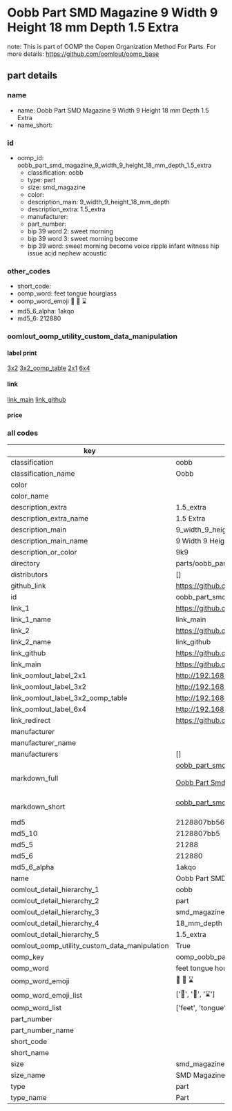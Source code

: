 # Oobb Part SMD Magazine 9 Width 9 Height 18 mm Depth 1.5 Extra  

note: This is part of OOMP the Oopen Organization Method For Parts. For more details: https://github.com/oomlout/oomp_base

##  part details
  







### name
* name: Oobb Part SMD Magazine 9 Width 9 Height 18 mm Depth 1.5 Extra
* name_short: 
### id
* oomp_id: oobb_part_smd_magazine_9_width_9_height_18_mm_depth_1.5_extra
  * classification: oobb
  * type: part
  * size: smd_magazine
  * color: 
  * description_main: 9_width_9_height_18_mm_depth
  * description_extra: 1.5_extra
  * manufacturer: 
  * part_number: 
  * bip 39 word 2: sweet morning
  * bip 39 word 3: sweet morning become
  * bip 39 word: sweet morning become voice ripple infant witness hip issue acid nephew acoustic

### other_codes
* short_code: 
* oomp_word: feet tongue hourglass
* oomp_word_emoji :feet: :tongue: :hourglass:
* md5_6_alpha: 1akqo
* md5_6: 212880






### oomlout_oomp_utility_custom_data_manipulation
#### label print
[3x2](http://192.168.1.245:1112/?label=oomp%201akqo)
[3x2_oomp_table](http://192.168.1.108:1112/?label=oomp%201akqo)
[2x1](http://192.168.1.242:1112/?label=oomp%201akqo)
[6x4](http://192.168.1.55:1112/?label=oomp%201akqo)    

#### link

[link_main](https://github.com/oomlout/oomlout_oomp_version_1_messy/tree/main/parts/oobb_part_smd_magazine_9_width_9_height_18_mm_depth_1.5_extra) [link_github](https://github.com/oomlout/oomlout_oomp_version_1_messy/tree/main/parts/oobb_part_smd_magazine_9_width_9_height_18_mm_depth_1.5_extra)                             

#### price







### all codes 
| key | value |  
| --- | --- |  
| classification | oobb |  
| classification_name | Oobb |  
| color |  |  
| color_name |  |  
| description_extra | 1.5_extra |  
| description_extra_name | 1.5 Extra |  
| description_main | 9_width_9_height_18_mm_depth |  
| description_main_name | 9 Width 9 Height 18 mm Depth |  
| description_or_color | 9k9 |  
| directory | parts/oobb_part_smd_magazine_9_width_9_height_18_mm_depth_1.5_extra |  
| distributors | [] |  
| github_link | https://github.com/oomlout/oomlout_oomp_part_src/tree/main/parts/oobb_part_smd_magazine_9_width_9_height_18_mm_depth_1.5_extra |  
| id | oobb_part_smd_magazine_9_width_9_height_18_mm_depth_1.5_extra |  
| link_1 | https://github.com/oomlout/oomlout_oomp_version_1_messy/tree/main/parts/oobb_part_smd_magazine_9_width_9_height_18_mm_depth_1.5_extra |  
| link_1_name | link_main |  
| link_2 | https://github.com/oomlout/oomlout_oomp_version_1_messy/tree/main/parts/oobb_part_smd_magazine_9_width_9_height_18_mm_depth_1.5_extra |  
| link_2_name | link_github |  
| link_github | https://github.com/oomlout/oomlout_oomp_version_1_messy/tree/main/parts/oobb_part_smd_magazine_9_width_9_height_18_mm_depth_1.5_extra |  
| link_main | https://github.com/oomlout/oomlout_oomp_version_1_messy/tree/main/parts/oobb_part_smd_magazine_9_width_9_height_18_mm_depth_1.5_extra |  
| link_oomlout_label_2x1 | http://192.168.1.242:1112/?label=oomp%201akqo |  
| link_oomlout_label_3x2 | http://192.168.1.245:1112/?label=oomp%201akqo |  
| link_oomlout_label_3x2_oomp_table | http://192.168.1.108:1112/?label=oomp%201akqo |  
| link_oomlout_label_6x4 | http://192.168.1.55:1112/?label=oomp%201akqo |  
| link_redirect | https://github.com/oomlout/oomlout_oomp_version_1_messy/tree/main/parts/oobb_part_smd_magazine_9_width_9_height_18_mm_depth_1.5_extra |  
| manufacturer |  |  
| manufacturer_name |  |  
| manufacturers | [] |  
| markdown_full | [oobb_part_smd_magazine_9_width_9_height_18_mm_depth_1.5_extra](none)<br>[](none)<br>[Oobb Part Smd Magazine 9 Width 9 Height 18 Mm Depth 1.5 Extra](none)<br><br> |  
| markdown_short | [oobb_part_smd_magazine_9_width_9_height_18_mm_depth_1.5_extra](none)<br><br> |  
| md5 | 2128807bb56bff95cd5d2f5627e3fedd |  
| md5_10 | 2128807bb5 |  
| md5_5 | 21288 |  
| md5_6 | 212880 |  
| md5_6_alpha | 1akqo |  
| name | Oobb Part SMD Magazine 9 Width 9 Height 18 mm Depth 1.5 Extra |  
| oomlout_detail_hierarchy_1 | oobb |  
| oomlout_detail_hierarchy_2 | part |  
| oomlout_detail_hierarchy_3 | smd_magazine |  
| oomlout_detail_hierarchy_4 | 18_mm_depth |  
| oomlout_detail_hierarchy_5 | 1.5_extra |  
| oomlout_oomp_utility_custom_data_manipulation | True |  
| oomp_key | oomp_oobb_part_smd_magazine_9_width_9_height_18_mm_depth_1.5_extra |  
| oomp_word | feet tongue hourglass |  
| oomp_word_emoji | :feet: :tongue: :hourglass: |  
| oomp_word_emoji_list | [':feet:', ':tongue:', ':hourglass:'] |  
| oomp_word_list | ['feet', 'tongue', 'hourglass'] |  
| part_number |  |  
| part_number_name |  |  
| short_code |  |  
| short_name |  |  
| size | smd_magazine |  
| size_name | SMD Magazine |  
| type | part |  
| type_name | Part |  
